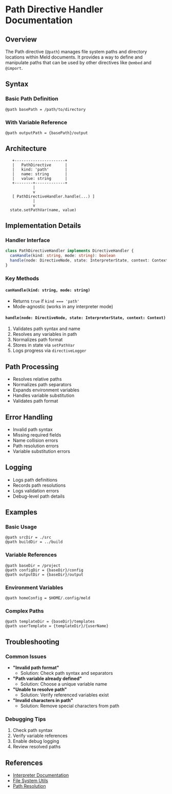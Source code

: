 # Path Directive Handler Documentation

## Overview
The Path directive (`@path`) manages file system paths and directory locations within Meld documents. It provides a way to define and manipulate paths that can be used by other directives like `@embed` and `@import`.

## Syntax

### Basic Path Definition
```
@path basePath = /path/to/directory
```

### With Variable Reference
```
@path outputPath = {basePath}/output
```

## Architecture

```
   +----------------------+
   |   PathDirective      |
   |   kind: 'path'       |
   |   name: string       |
   |   value: string      |
   +--------+-------------+
            |
            v
   [ PathDirectiveHandler.handle(...) ]
            |
            v
  state.setPathVar(name, value)
```

## Implementation Details

### Handler Interface
```typescript
class PathDirectiveHandler implements DirectiveHandler {
  canHandle(kind: string, mode: string): boolean
  handle(node: DirectiveNode, state: InterpreterState, context: Context): void
}
```

### Key Methods

#### `canHandle(kind: string, mode: string)`
- Returns `true` if `kind === 'path'`
- Mode-agnostic (works in any interpreter mode)

#### `handle(node: DirectiveNode, state: InterpreterState, context: Context)`
1. Validates path syntax and name
2. Resolves any variables in path
3. Normalizes path format
4. Stores in state via `setPathVar`
5. Logs progress via `directiveLogger`

## Path Processing
- Resolves relative paths
- Normalizes path separators
- Expands environment variables
- Handles variable substitution
- Validates path format

## Error Handling
- Invalid path syntax
- Missing required fields
- Name collision errors
- Path resolution errors
- Variable substitution errors

## Logging
- Logs path definitions
- Records path resolutions
- Logs validation errors
- Debug-level path details

## Examples

### Basic Usage
```
@path srcDir = ./src
@path buildDir = ../build
```

### Variable References
```
@path baseDir = /project
@path configDir = {baseDir}/config
@path outputDir = {baseDir}/output
```

### Environment Variables
```
@path homeConfig = $HOME/.config/meld
```

### Complex Paths
```
@path templateDir = {baseDir}/templates
@path userTemplate = {templateDir}/{userName}
```

## Troubleshooting

### Common Issues
- **"Invalid path format"**
  - Solution: Check path syntax and separators
- **"Path variable already defined"**
  - Solution: Choose a unique variable name
- **"Unable to resolve path"**
  - Solution: Verify referenced variables exist
- **"Invalid characters in path"**
  - Solution: Remove special characters from path

### Debugging Tips
1. Check path syntax
2. Verify variable references
3. Enable debug logging
4. Review resolved paths

## References
- [Interpreter Documentation](../../__docs__/README.md)
- [File System Utils](../../utils/__docs__/fs.md)
- [Path Resolution](../../utils/__docs__/paths.md) 